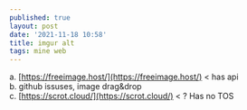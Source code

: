```yaml
---
published: true
layout: post
date: '2021-11-18 10:58'
title: imgur alt
tags: mine web 
---
```

a. [https://freeimage.host/](https://freeimage.host/) < has api  
b. github issuses, image drag&drop  
c. [https://scrot.cloud/](https://scrot.cloud/) < ? Has no TOS
